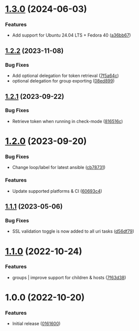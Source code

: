 # [1.3.0](https://github.com/de-it-krachten/ansible-role-awx_export/compare/v1.2.2...v1.3.0) (2024-06-03)


### Features

* Add support for Ubuntu 24.04 LTS + Fedora 40 ([a36bb67](https://github.com/de-it-krachten/ansible-role-awx_export/commit/a36bb675ada3f8f7f51bee12ee88034f66f784b0))

## [1.2.2](https://github.com/de-it-krachten/ansible-role-awx_export/compare/v1.2.1...v1.2.2) (2023-11-08)


### Bug Fixes

* Add optional delegation for token retrieval ([7f5a64c](https://github.com/de-it-krachten/ansible-role-awx_export/commit/7f5a64cab0e9e415a4e209d5ea91920153cc523b))
* optional delegation for group exporting ([08ed899](https://github.com/de-it-krachten/ansible-role-awx_export/commit/08ed89983037b379bacbbc361cc2c675ba27aab9))

## [1.2.1](https://github.com/de-it-krachten/ansible-role-awx_export/compare/v1.2.0...v1.2.1) (2023-09-22)


### Bug Fixes

* Retrieve token when running in check-mode ([816516c](https://github.com/de-it-krachten/ansible-role-awx_export/commit/816516cd2344668a6c5430054dc686e4cf430770))

# [1.2.0](https://github.com/de-it-krachten/ansible-role-awx_export/compare/v1.1.1...v1.2.0) (2023-09-20)


### Bug Fixes

* Change loop/label for latest ansible ([cb78731](https://github.com/de-it-krachten/ansible-role-awx_export/commit/cb78731d6641776620ee62ef91af17b5947c5482))


### Features

* Update supported platforms & CI ([60693c4](https://github.com/de-it-krachten/ansible-role-awx_export/commit/60693c425bbd5b37c50beac12972fa12927255bd))

## [1.1.1](https://github.com/de-it-krachten/ansible-role-awx_export/compare/v1.1.0...v1.1.1) (2023-05-06)


### Bug Fixes

* SSL validation toggle is now added to all uri tasks ([d56df79](https://github.com/de-it-krachten/ansible-role-awx_export/commit/d56df79d69254b5f74459fc0a80468eb0617aaad))

# [1.1.0](https://github.com/de-it-krachten/ansible-role-awx_export/compare/v1.0.0...v1.1.0) (2022-10-24)


### Features

* groups | improve support for children & hosts ([7f63d38](https://github.com/de-it-krachten/ansible-role-awx_export/commit/7f63d38c4b1a48b5b8faf5dd28187a30bb24fd29))

# 1.0.0 (2022-10-20)


### Features

* Initial release ([0161600](https://github.com/de-it-krachten/ansible-role-awx_export/commit/016160051a37eba86ef59ed218e15284584f481c))
